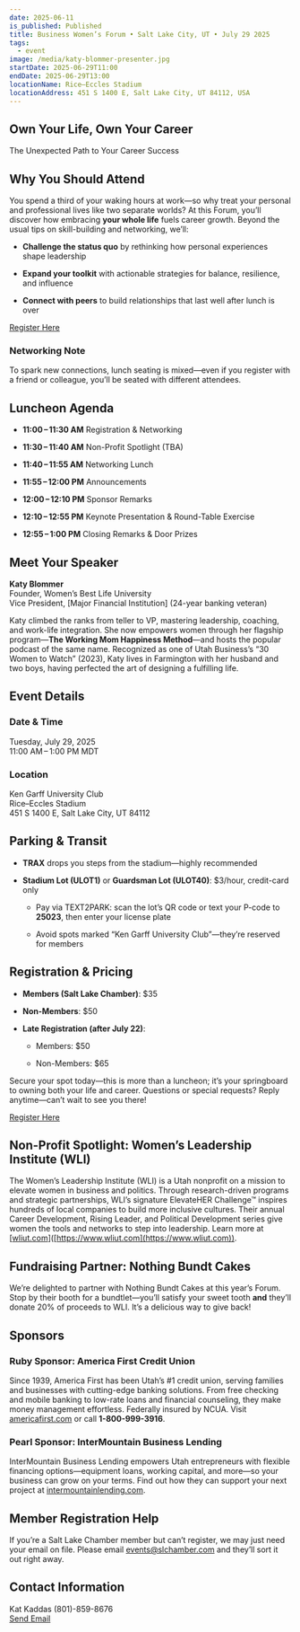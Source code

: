 ```yaml
---
date: 2025-06-11
is_published: Published
title: Business Women’s Forum • Salt Lake City, UT • July 29 2025
tags:
  - event
image: /media/katy-blommer-presenter.jpg
startDate: 2025-06-29T11:00
endDate: 2025-06-29T13:00
locationName: Rice–Eccles Stadium
locationAddress: 451 S 1400 E, Salt Lake City, UT 84112, USA
---
```

## Own Your Life, Own Your Career

The Unexpected Path to Your Career Success

## Why You Should Attend

You spend a third of your waking hours at work—so why treat your personal and professional lives like two separate worlds? At this Forum, you’ll discover how embracing **your whole life** fuels career growth. Beyond the usual tips on skill-building and networking, we’ll:

*   **Challenge the status quo** by rethinking how personal experiences shape leadership
    
*   **Expand your toolkit** with actionable strategies for balance, resilience, and influence
    
*   **Connect with peers** to build relationships that last well after lunch is over
    

[Register Here](https://slchamber.chambermaster.com/eventregistration/register/15524)

### Networking Note

To spark new connections, lunch seating is mixed—even if you register with a friend or colleague, you’ll be seated with different attendees.

## Luncheon Agenda

*   **11:00 – 11:30 AM** Registration & Networking
    
*   **11:30 – 11:40 AM** Non-Profit Spotlight (TBA)
    
*   **11:40 – 11:55 AM** Networking Lunch
    
*   **11:55 – 12:00 PM** Announcements
    
*   **12:00 – 12:10 PM** Sponsor Remarks
    
*   **12:10 – 12:55 PM** Keynote Presentation & Round-Table Exercise
    
*   **12:55 – 1:00 PM** Closing Remarks & Door Prizes
    

## Meet Your Speaker

**Katy Blommer**  
Founder, Women’s Best Life University  
Vice President, \[Major Financial Institution\] (24-year banking veteran)

Katy climbed the ranks from teller to VP, mastering leadership, coaching, and work-life integration. She now empowers women through her flagship program—**The Working Mom Happiness Method**—and hosts the popular podcast of the same name. Recognized as one of Utah Business’s “30 Women to Watch” (2023), Katy lives in Farmington with her husband and two boys, having perfected the art of designing a fulfilling life.

## Event Details

### Date & Time

Tuesday, July 29, 2025  
11:00 AM – 1:00 PM MDT

### Location

Ken Garff University Club  
Rice–Eccles Stadium  
451 S 1400 E, Salt Lake City, UT 84112

## Parking & Transit

*   **TRAX** drops you steps from the stadium—highly recommended
    
*   **Stadium Lot (ULOT1)** or **Guardsman Lot (ULOT40)**: $3/hour, credit-card only
    
    *   Pay via TEXT2PARK: scan the lot’s QR code or text your P-code to **25023**, then enter your license plate
        
    *   Avoid spots marked “Ken Garff University Club”—they’re reserved for members
        

## Registration & Pricing

*   **Members (Salt Lake Chamber)**: $35
    
*   **Non-Members**: $50
    
*   **Late Registration (after July 22)**:
    
    *   Members: $50
        
    *   Non-Members: $65
        

Secure your spot today—this is more than a luncheon; it’s your springboard to owning both your life and career. Questions or special requests? Reply anytime—can’t wait to see you there! 

[Register Here](https://slchamber.chambermaster.com/eventregistration/register/15524)

## Non-Profit Spotlight: Women’s Leadership Institute (WLI)

The Women’s Leadership Institute (WLI) is a Utah nonprofit on a mission to elevate women in business and politics. Through research-driven programs and strategic partnerships, WLI’s signature ElevateHER Challenge™ inspires hundreds of local companies to build more inclusive cultures. Their annual Career Development, Rising Leader, and Political Development series give women the tools and networks to step into leadership. Learn more at \[[wliut.com](http://wliut.com)\]([https://www.wliut.com](https://www.wliut.com)).

## Fundraising Partner: Nothing Bundt Cakes

We’re delighted to partner with Nothing Bundt Cakes at this year’s Forum. Stop by their booth for a bundtlet—you’ll satisfy your sweet tooth **and** they’ll donate 20% of proceeds to WLI. It’s a delicious way to give back!

## Sponsors

### Ruby Sponsor: America First Credit Union

Since 1939, America First has been Utah’s #1 credit union, serving families and businesses with cutting-edge banking solutions. From free checking and mobile banking to low-rate loans and financial counseling, they make money management effortless. Federally insured by NCUA. Visit [americafirst.com](https://www.americafirst.com) or call **1-800-999-3916**.

### Pearl Sponsor: InterMountain Business Lending

InterMountain Business Lending empowers Utah entrepreneurs with flexible financing options—equipment loans, working capital, and more—so your business can grow on your terms. Find out how they can support your next project at [intermountainlending.com](https://www.intermountainlending.com).

## Member Registration Help

If you’re a Salt Lake Chamber member but can’t register, we may just need your email on file. Please email [events@slchamber.com](mailto:events@slchamber.com) and they’ll sort it out right away.

## Contact Information

Kat Kaddas (801)-859-8676  
[Send Email](mailto:kkaddas@slchamber.com?subject=Business%20Women%27s%20Forum%202025%3A%20Own%20Your%20Life%2C%20Own%20Your%20Career%20%E2%80%93%20The%20Unexpected%20Path%20to%20Your%20Career%20Success)